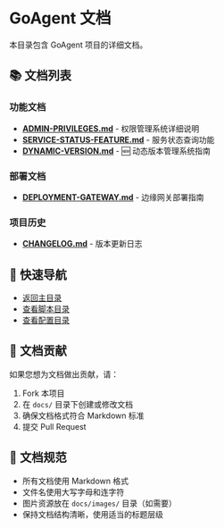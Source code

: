 # GoAgent 文档

本目录包含 GoAgent 项目的详细文档。

## 📚 文档列表

### 功能文档
- **[ADMIN-PRIVILEGES.md](ADMIN-PRIVILEGES.md)** - 权限管理系统详细说明
- **[SERVICE-STATUS-FEATURE.md](SERVICE-STATUS-FEATURE.md)** - 服务状态查询功能
- **[DYNAMIC-VERSION.md](DYNAMIC-VERSION.md)** - 🆕 动态版本管理系统指南

### 部署文档  
- **[DEPLOYMENT-GATEWAY.md](DEPLOYMENT-GATEWAY.md)** - 边缘网关部署指南

### 项目历史
- **[CHANGELOG.md](CHANGELOG.md)** - 版本更新日志

## 🔗 快速导航

- [返回主目录](../README.md)
- [查看脚本目录](../scripts/)
- [查看配置目录](../configs/)

## 📖 文档贡献

如果您想为文档做出贡献，请：

1. Fork 本项目
2. 在 `docs/` 目录下创建或修改文档
3. 确保文档格式符合 Markdown 标准
4. 提交 Pull Request

## 📝 文档规范

- 所有文档使用 Markdown 格式
- 文件名使用大写字母和连字符
- 图片资源放在 `docs/images/` 目录（如需要）
- 保持文档结构清晰，使用适当的标题层级
